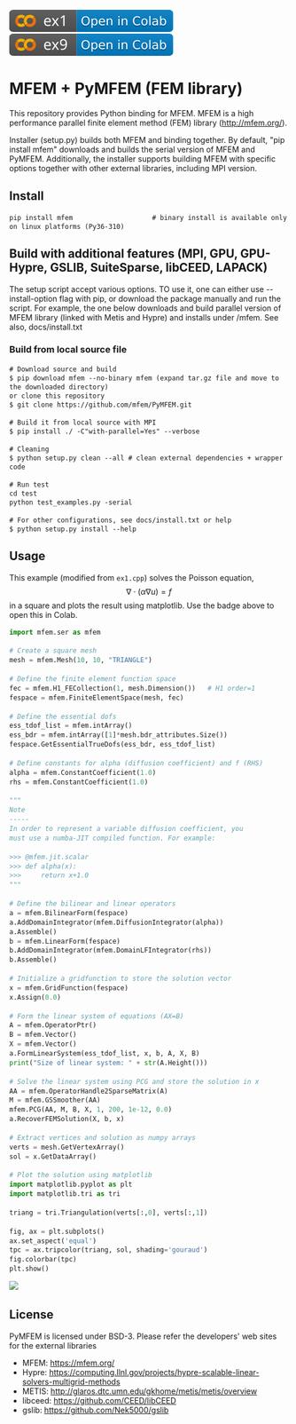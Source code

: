 [![badge](examples/jupyter/.assets/ex1.svg)](https://colab.research.google.com/github/mfem/pymfem/blob/master/examples/jupyter/ex1.ipynb)
[![badge](examples/jupyter/.assets/ex9.svg)](https://colab.research.google.com/github/mfem/pymfem/blob/master/examples/jupyter/ex9.ipynb)

#  MFEM + PyMFEM (FEM library)

This repository provides Python binding for MFEM. MFEM is a high performance parallel finite element method (FEM) library (http://mfem.org/).

Installer (setup.py) builds both MFEM and binding together.
By default, "pip install mfem" downloads and builds the serial version of MFEM and PyMFEM.
Additionally, the installer supports building MFEM with specific options together with other external libraries, including MPI version.

## Install
```shell
pip install mfem                    # binary install is available only on linux platforms (Py36-310)

```

## Build with additional features (MPI, GPU, GPU-Hypre, GSLIB, SuiteSparse, libCEED, LAPACK)
The setup script accept various options. TO use it, one can either use --install-option flag
with pip, or download the package manually and run the script. For example, the one below downloads
and build parallel version of MFEM library (linked with Metis and Hypre)
and installs under <prefix>/mfem. See also, docs/install.txt


### Build from local source file
```shell
# Download source and build
$ pip download mfem --no-binary mfem (expand tar.gz file and move to the downloaded directory)
or clone this repository
$ git clone https://github.com/mfem/PyMFEM.git

# Build it from local source with MPI
$ pip install ./ -C"with-parallel=Yes" --verbose

# Cleaning
$ python setup.py clean --all # clean external dependencies + wrapper code

# Run test
cd test
python test_examples.py -serial

# For other configurations, see docs/install.txt or help
$ python setup.py install --help

```

## Usage
This example (modified from `ex1.cpp`) solves the Poisson equation,
$$\nabla \cdot (\alpha \nabla u) = f$$
in a square and plots the result using matplotlib.
Use the badge above to open this in Colab.

```python
import mfem.ser as mfem

# Create a square mesh
mesh = mfem.Mesh(10, 10, "TRIANGLE")

# Define the finite element function space
fec = mfem.H1_FECollection(1, mesh.Dimension())   # H1 order=1
fespace = mfem.FiniteElementSpace(mesh, fec)

# Define the essential dofs
ess_tdof_list = mfem.intArray()
ess_bdr = mfem.intArray([1]*mesh.bdr_attributes.Size())
fespace.GetEssentialTrueDofs(ess_bdr, ess_tdof_list)

# Define constants for alpha (diffusion coefficient) and f (RHS)
alpha = mfem.ConstantCoefficient(1.0)
rhs = mfem.ConstantCoefficient(1.0)

"""
Note
-----
In order to represent a variable diffusion coefficient, you
must use a numba-JIT compiled function. For example:

>>> @mfem.jit.scalar
>>> def alpha(x):
>>>     return x+1.0
"""

# Define the bilinear and linear operators
a = mfem.BilinearForm(fespace)
a.AddDomainIntegrator(mfem.DiffusionIntegrator(alpha))
a.Assemble()
b = mfem.LinearForm(fespace)
b.AddDomainIntegrator(mfem.DomainLFIntegrator(rhs))
b.Assemble()

# Initialize a gridfunction to store the solution vector
x = mfem.GridFunction(fespace)
x.Assign(0.0)

# Form the linear system of equations (AX=B)
A = mfem.OperatorPtr()
B = mfem.Vector()
X = mfem.Vector()
a.FormLinearSystem(ess_tdof_list, x, b, A, X, B)
print("Size of linear system: " + str(A.Height()))

# Solve the linear system using PCG and store the solution in x
AA = mfem.OperatorHandle2SparseMatrix(A)
M = mfem.GSSmoother(AA)
mfem.PCG(AA, M, B, X, 1, 200, 1e-12, 0.0)
a.RecoverFEMSolution(X, b, x)

# Extract vertices and solution as numpy arrays
verts = mesh.GetVertexArray()
sol = x.GetDataArray()

# Plot the solution using matplotlib
import matplotlib.pyplot as plt
import matplotlib.tri as tri

triang = tri.Triangulation(verts[:,0], verts[:,1])

fig, ax = plt.subplots()
ax.set_aspect('equal')
tpc = ax.tripcolor(triang, sol, shading='gouraud')
fig.colorbar(tpc)
plt.show()
```
![](https://raw.githubusercontent.com/mfem/PyMFEM/master/docs/example_image.png)


## License
PyMFEM is licensed under BSD-3.
Please refer the developers' web sites for the external libraries
* MFEM: https://mfem.org/
* Hypre: https://computing.llnl.gov/projects/hypre-scalable-linear-solvers-multigrid-methods
* METIS: http://glaros.dtc.umn.edu/gkhome/metis/metis/overview
* libceed: https://github.com/CEED/libCEED
* gslib: https://github.com/Nek5000/gslib
